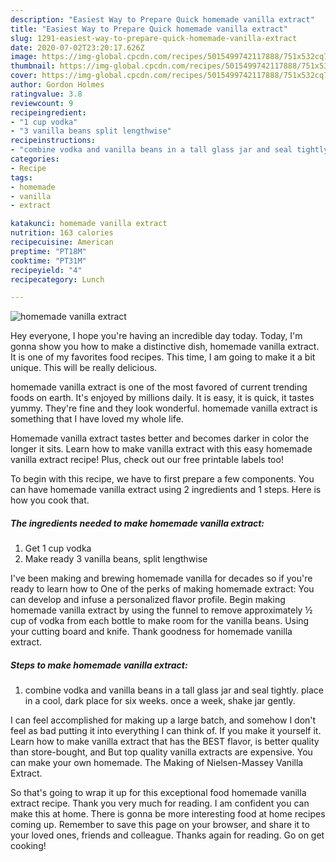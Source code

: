 ```yaml
---
description: "Easiest Way to Prepare Quick homemade vanilla extract"
title: "Easiest Way to Prepare Quick homemade vanilla extract"
slug: 1291-easiest-way-to-prepare-quick-homemade-vanilla-extract
date: 2020-07-02T23:20:17.626Z
image: https://img-global.cpcdn.com/recipes/5015499742117888/751x532cq70/homemade-vanilla-extract-recipe-main-photo.jpg
thumbnail: https://img-global.cpcdn.com/recipes/5015499742117888/751x532cq70/homemade-vanilla-extract-recipe-main-photo.jpg
cover: https://img-global.cpcdn.com/recipes/5015499742117888/751x532cq70/homemade-vanilla-extract-recipe-main-photo.jpg
author: Gordon Holmes
ratingvalue: 3.8
reviewcount: 9
recipeingredient:
- "1 cup vodka"
- "3 vanilla beans split lengthwise"
recipeinstructions:
- "combine vodka and vanilla beans in a tall glass jar and seal tightly. place in a cool, dark place for six weeks. once a week, shake jar gently."
categories:
- Recipe
tags:
- homemade
- vanilla
- extract

katakunci: homemade vanilla extract 
nutrition: 163 calories
recipecuisine: American
preptime: "PT18M"
cooktime: "PT31M"
recipeyield: "4"
recipecategory: Lunch

---
```



![homemade vanilla extract](https://img-global.cpcdn.com/recipes/5015499742117888/751x532cq70/homemade-vanilla-extract-recipe-main-photo.jpg)

Hey everyone, I hope you're having an incredible day today. Today, I'm gonna show you how to make a distinctive dish, homemade vanilla extract. It is one of my favorites food recipes. This time, I am going to make it a bit unique. This will be really delicious.

homemade vanilla extract is one of the most favored of current trending foods on earth. It's enjoyed by millions daily. It is easy, it is quick, it tastes yummy. They're fine and they look wonderful. homemade vanilla extract is something that I have loved my whole life.

Homemade vanilla extract tastes better and becomes darker in color the longer it sits. Learn how to make vanilla extract with this easy homemade vanilla extract recipe! Plus, check out our free printable labels too!


To begin with this recipe, we have to first prepare a few components. You can have homemade vanilla extract using 2 ingredients and 1 steps. Here is how you cook that.

<!--inarticleads1-->

##### The ingredients needed to make homemade vanilla extract:

1. Get 1 cup vodka
1. Make ready 3 vanilla beans, split lengthwise


I&#39;ve been making and brewing homemade vanilla for decades so if you&#39;re ready to learn how to One of the perks of making homemade extract: You can develop and infuse a personalized flavor profile. Begin making homemade vanilla extract by using the funnel to remove approximately ½ cup of vodka from each bottle to make room for the vanilla beans. Using your cutting board and knife. Thank goodness for homemade vanilla extract. 

<!--inarticleads2-->

##### Steps to make homemade vanilla extract:

1. combine vodka and vanilla beans in a tall glass jar and seal tightly. place in a cool, dark place for six weeks. once a week, shake jar gently.


I can feel accomplished for making up a large batch, and somehow I don&#39;t feel as bad putting it into everything I can think of. If you make it yourself it. Learn how to make vanilla extract that has the BEST flavor, is better quality than store-bought, and But top quality vanilla extracts are expensive. You can make your own homemade. The Making of Nielsen-Massey Vanilla Extract. 

So that's going to wrap it up for this exceptional food homemade vanilla extract recipe. Thank you very much for reading. I am confident you can make this at home. There is gonna be more interesting food at home recipes coming up. Remember to save this page on your browser, and share it to your loved ones, friends and colleague. Thanks again for reading. Go on get cooking!
